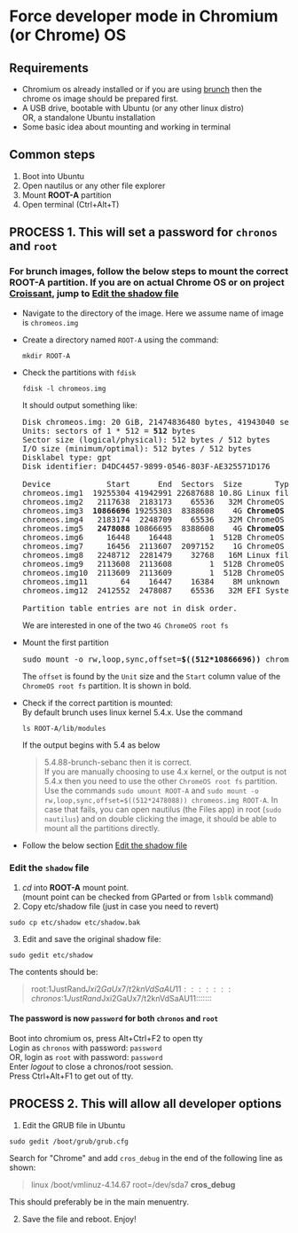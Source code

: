 # Force developer mode in Chromium (or Chrome) OS

## Requirements
- Chromium os already installed or if you are using [brunch](https://github.com/sebanc/brunch) then the chrome os image should be prepared first.
- A USB drive, bootable with Ubuntu (or any other linux distro)  
  OR, a standalone Ubuntu installation
- Some basic idea about mounting and working in terminal

## Common steps
1. Boot into Ubuntu
2. Open nautilus or any other file explorer
3. Mount <b>ROOT-A</b> partition
4. Open terminal (Ctrl+Alt+T)

## PROCESS 1. This will set a password for `chronos` and `root`

### For brunch images, follow the below steps to mount the correct ROOT-A partition. If you are on actual Chrome OS or on project [Croissant](https://github.com/imperador/chromefy), jump to [Edit the shadow file](#edit-the-shadow-file)  
  
  - Navigate to the directory of the image. Here we assume name of image is `chromeos.img`  
  - Create a directory named `ROOT-A` using the command:
    ```
    mkdir ROOT-A
    ```
  - Check the partitions with `fdisk`
    ```
    fdisk -l chromeos.img
    ```
    It should output something like:
     
    <pre>
    Disk chromeos.img: 20 GiB, 21474836480 bytes, 41943040 sectors  
    Units: sectors of 1 * 512 = <b>512</b> bytes  
    Sector size (logical/physical): 512 bytes / 512 bytes  
    I/O size (minimum/optimal): 512 bytes / 512 bytes  
    Disklabel type: gpt  
    Disk identifier: D4DC4457-9899-0546-803F-AE325571D176  
      
    Device            Start      End  Sectors  Size       Type  
    chromeos.img1  19255304 41942991 22687688 10.8G Linux filesystem  
    chromeos.img2   2117638  2183173    65536   32M ChromeOS kernel  
    chromeos.img3  <b>10866696</b> 19255303  8388608    4G <b>ChromeOS root fs</b>  
    chromeos.img4   2183174  2248709    65536   32M ChromeOS kernel  
    chromeos.img5   <b>2478088</b> 10866695  8388608    4G <b>ChromeOS root fs</b>  
    chromeos.img6     16448    16448        1  512B ChromeOS kernel  
    chromeos.img7     16456  2113607  2097152    1G ChromeOS root fs  
    chromeos.img8   2248712  2281479    32768   16M Linux filesystem  
    chromeos.img9   2113608  2113608        1  512B ChromeOS reserved  
    chromeos.img10  2113609  2113609        1  512B ChromeOS reserved  
    chromeos.img11       64    16447    16384    8M unknown  
    chromeos.img12  2412552  2478087    65536   32M EFI System  
    
    Partition table entries are not in disk order.  
    </pre>
    
    We are interested in one of the two `4G ChromeOS root fs`
  - Mount the first partition
    <pre>
    sudo mount -o rw,loop,sync,offset=<b>$((512*10866696))</b> chromeos.img ROOT-A
    </pre>
    The `offset` is found by the `Unit` size and the `Start` column value of the `ChromeOS root fs` partition. It is shown in bold.
  - Check if the correct partition is mounted:  
    By default brunch uses linux kernel 5.4.x. Use the command
    ```
    ls ROOT-A/lib/modules
    ```
    If the output begins with 5.4 as below
    > 5.4.88-brunch-sebanc
    then it is correct.  
    If you are manually choosing to use 4.x kernel, or the output is not 5.4.x then you need to use the other `ChromeOS root fs` partition. Use the commands `sudo umount ROOT-A` and `sudo mount -o rw,loop,sync,offset=$((512*2478088)) chromeos.img ROOT-A`. In case that fails, you can open nautilus (the Files app) in root (`sudo nautilus`) and on double clicking the image, it should be able to mount all the partitions directly.
  - Follow the below section [Edit the shadow file](#edit-the-shadow-file)  

### Edit the `shadow` file
1. <i>cd</i> into <b>ROOT-A</b> mount point.  
  (mount point can be checked from GParted or from `lsblk` command)  
2. Copy etc/shadow file (just in case you need to revert)
```
sudo cp etc/shadow etc/shadow.bak
```
3. Edit and save the original shadow file:
```
sudo gedit etc/shadow
```
  The contents should be:
  > root:$1$JustRand$Jxi2GaUx7/t2knVdSaAU11:::::::  
  > chronos:$1$JustRand$Jxi2GaUx7/t2knVdSaAU11:::::::  
  
#### The password is now `password` for both `chronos` and `root`
Boot into chromium os, press Alt+Ctrl+F2 to open tty  
Login as `chronos` with password: `password`  
OR, login as `root` with password: `password`  
Enter <i>logout</i> to close a chronos/root session.  
Press Ctrl+Alt+F1 to get out of tty.  

## PROCESS 2. This will allow all developer options
1. Edit the GRUB file in Ubuntu
```
sudo gedit /boot/grub/grub.cfg
```
Search for "Chrome" and add `cros_debug` in the end of the following line as shown:  
  > linux /boot/vmlinuz-4.14.67 root=/dev/sda7 <b>cros_debug</b>  

This should preferably be in the main menuentry.  
 
 2. Save the file and reboot. Enjoy!
